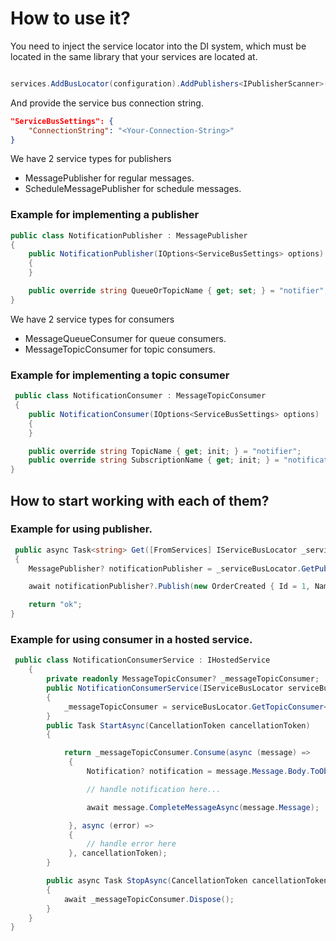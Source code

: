 

# How to use it?

You need to inject the service locator into the DI system, which must be located in the same library that your services are located at. 

```csharp

services.AddBusLocator(configuration).AddPublishers<IPublisherScanner>().AddConsumers<IConsumerScanner>();

```

And provide the service bus connection string.

```json
"ServiceBusSettings": {
    "ConnectionString": "<Your-Connection-String>"
}
```

We have 2 service types for publishers
* MessagePublisher for regular messages.
* ScheduleMessagePublisher for schedule messages.

### Example for implementing a publisher 

```csharp
public class NotificationPublisher : MessagePublisher
{
    public NotificationPublisher(IOptions<ServiceBusSettings> options) : base(options)
    {
    }

    public override string QueueOrTopicName { get; set; } = "notifier";
}
``` 

We have 2 service types for consumers
* MessageQueueConsumer  for queue consumers.
* MessageTopicConsumer for topic consumers.

###  Example for implementing a topic consumer

```csharp
 public class NotificationConsumer : MessageTopicConsumer
 {
    public NotificationConsumer(IOptions<ServiceBusSettings> options) : base(options)
    {
    }

    public override string TopicName { get; init; } = "notifier";
    public override string SubscriptionName { get; init; } = "notifications";
}
``` 

## How to start working with each of them?

###  Example for using publisher.
 
```csharp
 public async Task<string> Get([FromServices] IServiceBusLocator _serviceBusLocator)
 {
    MessagePublisher? notificationPublisher = _serviceBusLocator.GetPublisher<NotificationPublisher>();

    await notificationPublisher?.Publish(new OrderCreated { Id = 1, Name = "Test" });

    return "ok";
}
```

###  Example for using consumer in a hosted service.
```csharp
 public class NotificationConsumerService : IHostedService
    {
        private readonly MessageTopicConsumer? _messageTopicConsumer;
        public NotificationConsumerService(IServiceBusLocator serviceBusLocator)
        {
            _messageTopicConsumer = serviceBusLocator.GetTopicConsumer<NotificationConsumer>();
        }
        public Task StartAsync(CancellationToken cancellationToken)
        {

            return _messageTopicConsumer.Consume(async (message) =>
             {
                 Notification? notification = message.Message.Body.ToObjectFromJson<Notification>();

                 // handle notification here...

                 await message.CompleteMessageAsync(message.Message);

             }, async (error) =>
             {
                 // handle error here
             }, cancellationToken);
        }

        public async Task StopAsync(CancellationToken cancellationToken)
        {
            await _messageTopicConsumer.Dispose();
        }
    }
}
```
